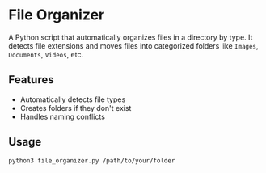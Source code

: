 # File Organizer

A Python script that automatically organizes files in a directory by type. It detects file extensions and moves files into categorized folders like `Images`, `Documents`, `Videos`, etc.

## Features
- Automatically detects file types
- Creates folders if they don't exist
- Handles naming conflicts

## Usage
```bash
python3 file_organizer.py /path/to/your/folder
